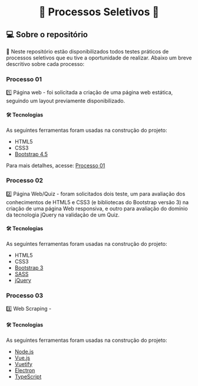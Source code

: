 <h1 align="center"> 
	📌 Processos Seletivos 📌
</h1>


## 💻 Sobre o repositório

📂 Neste repositório estão disponibilizados todos testes práticos de processos seletivos que eu tive a oportunidade de realizar. Abaixo um breve descritivo sobre cada processo:

### Processo 01
1️⃣ Página web -  foi solicitada a criação de uma página web estática, seguindo um layout previamente disponibilizado.

#### 🛠 Tecnologias

As seguintes ferramentas foram usadas na construção do projeto:

- HTML5 
- CSS3
- [Bootstrap 4.5](https://getbootstrap.com/docs/4.5/getting-started/introduction/)

Para mais detalhes, acesse: [Processo 01](https://github.com/iam-ianc/interviews/blob/main/Processo%2001/README.md)

### Processo 02
2️⃣ Página Web/Quiz - foram solicitados dois teste, um para avaliação dos conhecimentos de HTML5 e CSS3 (e bibliotecas do Bootstrap versão 3) na criação de uma página Web responsiva, e outro para avaliação do domínio da tecnologia jQuery na validação de um Quiz.

#### 🛠 Tecnologias

As seguintes ferramentas foram usadas na construção do projeto:

- HTML5 
- CSS3
- [Bootstrap 3](https://getbootstrap.com/docs/3.3/)
- [SASS](https://sass-lang.com/)
- [jQuery](https://jquery.com/)

### Processo 03
3️⃣ Web Scraping -  

#### 🛠 Tecnologias

As seguintes ferramentas foram usadas na construção do projeto:

- [Node.js](https://nodejs.org/en/)
- [Vue.js](https://vuejs.org/)
- [Vuetify](https://vuetifyjs.com/en/)
- [Electron](https://www.electronjs.org/)
- [TypeScript](https://www.typescriptlang.org/)
